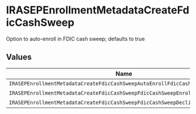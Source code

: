 # IRASEPEnrollmentMetadataCreateFdicCashSweep

Option to auto-enroll in FDIC cash sweep; defaults to true


## Values

| Name                                                                            | Value                                                                           |
| ------------------------------------------------------------------------------- | ------------------------------------------------------------------------------- |
| `IRASEPEnrollmentMetadataCreateFdicCashSweepAutoEnrollFdicCashSweepUnspecified` | AUTO_ENROLL_FDIC_CASH_SWEEP_UNSPECIFIED                                         |
| `IRASEPEnrollmentMetadataCreateFdicCashSweepFdicCashSweepEnroll`                | FDIC_CASH_SWEEP_ENROLL                                                          |
| `IRASEPEnrollmentMetadataCreateFdicCashSweepFdicCashSweepDecline`               | FDIC_CASH_SWEEP_DECLINE                                                         |